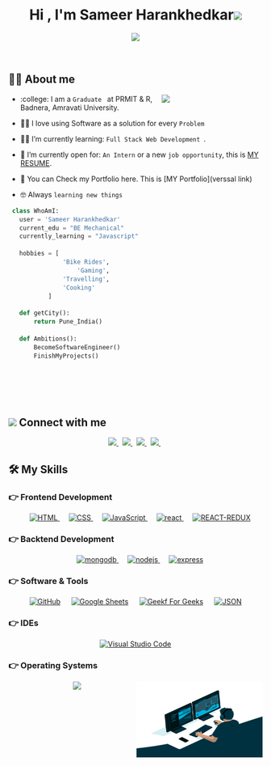 


<h1 align="center">Hi , I'm Sameer Harankhedkar<img src="https://media.giphy.com/media/hvRJCLFzcasrR4ia7z/giphy.gif" width="35"></h1>
<p align="center">
  <a href="https://github.com/DenverCoder1/readme-typing-svg"><img src="https://readme-typing-svg.herokuapp.com?lines=learning+Full+Stack+Web+Development+at+Masai+School;Competitive+Programmer;DS%20%7C%20Algorithms%20%7C%20OOP%20;Always%20learning%20new%20things&center=true&width=1000&height=100"></a>
</p>


<br>




## :sassy_man:  About me
<img src="https://website-crimea.ru/wp-content/uploads/github/message.gif" width="200px" align="right">

- :college: I am a `Graduate ` at PRMIT & R, Badnera, Amravati University.
- :technologist: I love using Software as a solution for every `Problem`

- :student: I’m currently learning: `Full Stack Web Development `.
- :thinking: I’m currently open for: `An Intern` or a new `job opportunity`, this is [MY RESUME](https://drive.google.com/file/d/1PlVUuZMbesFHDtXLVPBw5qi61Usexoxn/view?usp=sharing).
-  :thinking: You can Check my Portfolio here. This is [MY Portfolio](verssal link)
- :nerd_face: Always `learning new things`

 ```python
  class WhoAmI:
    user = 'Sameer Harankhedkar'
	current_edu = "BE Mechanical"
    currently_learning = "Javascript"
   
	hobbies = [
				'Bike Rides',
        			'Gaming',
				'Travelling',
				'Cooking'
			]
	
	def getCity():
		return Pune_India()
	
	def Ambitions():
		BecomeSoftwareEngineer()
		FinishMyProjects()
	
 ```
<br>

<br>
<br>

## <img src="https://media.giphy.com/media/iY8CRBdQXODJSCERIr/giphy.gif" width="30px"> Connect with me


<p align="center">
  <a href="https://www.linkedin.com/in/sameer-harankhedkar/">
   <img src="https://img.icons8.com/color/48/000000/linkedin.png" width="3.5%"/>
    </a><span>&nbsp;</span>
  <a href="https://www.instagram.com/sam_2710/">
    <img src="https://img.icons8.com/fluent/48/000000/instagram-new.png" width="3.5%"/>
  </a><span>&nbsp;</span>
  <a href="mailto:sameerah2710@gmail.com">
    <img src="https://img.icons8.com/fluent/48/000000/gmail.png" width="3.5%"/>
  </a><span>&nbsp;</span>
  <a href="https://github.com/sameerah2710">
    <img src="https://img.icons8.com/fluent/48/000000/github.png" width="3.5%"/>
  </a><span>&nbsp;</span>
</p>












## 🛠️ My Skills





### 👉 Frontend Development
<p align="center"> 
  &emsp; 
  <a href="https://www.w3.org/html/" target="_blank"> 
   <img alt="HTML" src="https://img.shields.io/badge/HTML5%20-%23E34F26.svg?style=plastic&logo=html5&logoColor=white">
  </a>   
  &emsp;
  <a href="https://www.w3schools.com/css/" target="_blank">
    <img alt="CSS" src="https://img.shields.io/badge/CSS%20-%231572B6.svg?style=plastic&logo=css3&logoColor=white">
  </a> 
	 &emsp;
    <a href="https://developer.mozilla.org/en-US/docs/Web/JavaScript" target="_blank"> 
     <img alt="JavaScript" src="https://img.shields.io/badge/JavaScript%20-%23F7DF1E.svg?style=plastic&logo=javascript&logoColor=black">
   </a>
	 &emsp;
    <a href="https://developer.mozilla.org/react" target="_blank"> 
     <img alt="react" src="https://img.shields.io/badge/-ReactJs-61DAFB?logo=react&logoColor=black">
   </a>
	&emsp; 
  <a href="https://react-redux.js.org/" target="_blank"> 
   <img alt="REACT-REDUX" src="https://img.shields.io/badge/react-redux%20-%23E34F26.svg?style=plastic&logo=react-redux&logoColor=white">
  </a> 
</p>


### 👉 Backtend Development
<p align="center"> 
  &emsp; 
  <a href="https://www.mongodb.com/docs/" target="_blank"> 
   <img alt="mongodb" src="https://img.shields.io/badge/MongoDB%20-%2334A853.svg?style=plastic&logo=mongodb&logoColor=white">
  </a>   
  &emsp;
  <a href="https://nodejs.org/en/docs/" target="_blank">
    <img alt="nodejs" src="https://img.shields.io/badge/Node_JS%20-%2334A853.svg?style=plastic&logo=Node-js&logoColor=white">
  </a> 
  &emsp;
    <a href="https://devdocs.io/express/" target="_blank"> 
     <img alt="express" src="https://img.shields.io/badge/express%20-%23000000?style=plastic?logo=express&logoColor=white">
   </a>
</p>
  
 ### 👉 Software & Tools
 
<p align="center">
  &emsp;
    <a href="#"><img alt="GitHub" src="https://img.shields.io/badge/github-%23181717.svg?style=plastic&logo=github&logoColor=white"></a>
  &emsp;
    <a href="#"><img alt="Google Sheets" src="https://img.shields.io/badge/Google%20Sheets%20-%2334A853.svg?style=plastic&logo=google%20sheets&logoColor=white"></a>
  &emsp;
    <a href="#"><img alt="Geekf For Geeks" src="https://img.shields.io/badge/geeksforgeeks-%230F9D58.svg?style=plastic&logo=geeksforgeeks&logoColor=white"></a>
  &emsp;
    <a href="#"><img alt="JSON" img src="https://img.shields.io/badge/json-%23000000.svg?style=plastic&logo=json&logoColor=white"></a>
  &emsp;

</p>

 ### 👉 IDEs
 
<p align="center">
  &emsp;
  <a href="#"><img alt="Visual Studio Code" src="https://img.shields.io/badge/Visual%20Studio%20Code-0078d7.svg?style=plastic&logo=visual-studio-code&logoColor=white"></a>
  &emsp;


 ### 👉 Operating Systems
 
<p align="center">
  &emsp;
    <a href="#"><img src="https://img.shields.io/badge/Windows-0078D6?style=plastic&logo=windows&logoColor=white">
	 <img align="right" alt="GIF" src="https://github.com/manojuppala/manojuppala/blob/master/assets/code.gif?raw=true" width="250" height="150" /></a>
	
	

</p>

<br/>


